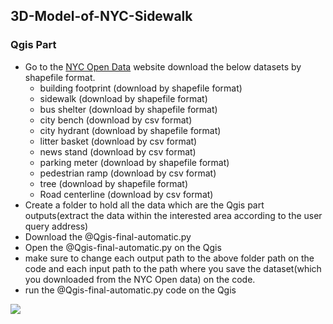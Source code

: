 ## 3D-Model-of-NYC-Sidewalk 
### Qgis Part
* Go to the [NYC Open Data](https://opendata.cityofnewyork.us/) website download the below datasets by shapefile format. 
   - building footprint  (download by shapefile format)
   - sidewalk            (download by shapefile format)
   - bus shelter         (download by shapefile format)
   - city bench          (download by csv format)
   - city hydrant        (download by shapefile format)
   - litter basket       (download by csv format)
   - news stand          (download by csv format)
   - parking meter       (download by shapefile format)
   - pedestrian ramp     (download by csv format)
   - tree                (download by shapefile format)
   - Road centerline     (download by csv format)
* Create a folder to hold all the data which are the Qgis part outputs(extract the data within the interested area according to the user query address) 
* Download the @Qgis-final-automatic.py 
* Open the @Qgis-final-automatic.py on the Qgis
* make sure to change each output path to the above folder path on the code and each input path to the path where you save the dataset(which you downloaded from the NYC Open data) on the code. 
* run the @Qgis-final-automatic.py  code on the Qgis 
<img src="Qgis_Part01.gif">
